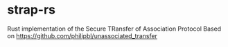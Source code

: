 # strap-rs
Rust implementation of the Secure TRansfer of Association Protocol
Based on https://github.com/philipbl/unassociated_transfer
